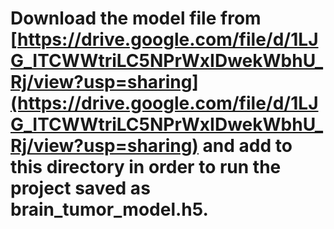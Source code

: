 # Download the model file from [https://drive.google.com/file/d/1LJG_ITCWWtriLC5NPrWxIDwekWbhU_Rj/view?usp=sharing](https://drive.google.com/file/d/1LJG_ITCWWtriLC5NPrWxIDwekWbhU_Rj/view?usp=sharing) and add to this directory in order to run the project saved as brain_tumor_model.h5.
